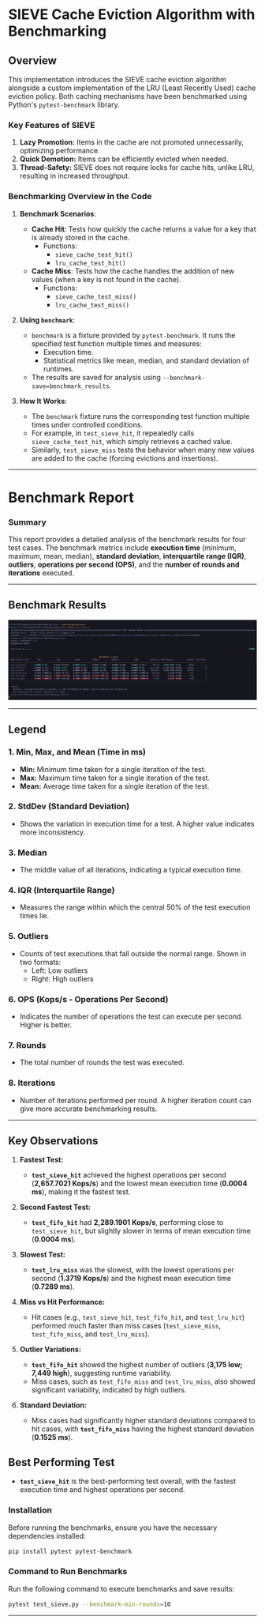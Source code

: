 # SIEVE Cache Eviction Algorithm with Benchmarking

## Overview

This implementation introduces the SIEVE cache eviction algorithm alongside a custom implementation of the LRU (Least Recently Used) cache eviction policy. Both caching mechanisms have been benchmarked using Python's `pytest-benchmark` library.

### Key Features of SIEVE
1. **Lazy Promotion:** Items in the cache are not promoted unnecessarily, optimizing performance.
2. **Quick Demotion:** Items can be efficiently evicted when needed.
3. **Thread-Safety:** SIEVE does not require locks for cache hits, unlike LRU, resulting in increased throughput.


### Benchmarking Overview in the Code

1. **Benchmark Scenarios**:
   - **Cache Hit**: Tests how quickly the cache returns a value for a key that is already stored in the cache.
     - Functions:
       - `sieve_cache_test_hit()`
       - `lru_cache_test_hit()`
   - **Cache Miss**: Tests how the cache handles the addition of new values (when a key is not found in the cache).
     - Functions:
       - `sieve_cache_test_miss()`
       - `lru_cache_test_miss()`

2. **Using `benchmark`**:
   - `benchmark` is a fixture provided by `pytest-benchmark`. It runs the specified test function multiple times and measures:
     - Execution time.
     - Statistical metrics like mean, median, and standard deviation of runtimes.
   - The results are saved for analysis using `--benchmark-save=benchmark_results`.

3. **How It Works**:
   - The `benchmark` fixture runs the corresponding test function multiple times under controlled conditions.
   - For example, in `test_sieve_hit`, it repeatedly calls `sieve_cache_test_hit`, which simply retrieves a cached value.
   - Similarly, `test_sieve_miss` tests the behavior when many new values are added to the cache (forcing evictions and insertions).

---

# Benchmark Report

### Summary
This report provides a detailed analysis of the benchmark results for four test cases. The benchmark metrics include **execution time** (minimum, maximum, mean, median), **standard deviation**, **interquartile range (IQR)**, **outliers**, **operations per second (OPS)**, and the **number of rounds and iterations** executed.

---

## Benchmark Results

![Benchmark Results](./Images/image-2.jpeg)


---

## **Legend**

### **1. Min, Max, and Mean (Time in ms)**
- **Min:** Minimum time taken for a single iteration of the test.
- **Max:** Maximum time taken for a single iteration of the test.
- **Mean:** Average time taken for a single iteration of the test.

### **2. StdDev (Standard Deviation)**
- Shows the variation in execution time for a test. A higher value indicates more inconsistency.

### **3. Median**
- The middle value of all iterations, indicating a typical execution time.

### **4. IQR (Interquartile Range)**
- Measures the range within which the central 50% of the test execution times lie.

### **5. Outliers**
- Counts of test executions that fall outside the normal range. Shown in two formats:
  - Left: Low outliers
  - Right: High outliers

### **6. OPS (Kops/s - Operations Per Second)**
- Indicates the number of operations the test can execute per second. Higher is better.

### **7. Rounds**
- The total number of rounds the test was executed.

### **8. Iterations**
- Number of iterations performed per round. A higher iteration count can give more accurate benchmarking results.

---

## **Key Observations**

1. **Fastest Test:**
   - **`test_sieve_hit`** achieved the highest operations per second (**2,657.7021 Kops/s**) and the lowest mean execution time (**0.0004 ms**), making it the fastest test.

2. **Second Fastest Test:**
   - **`test_fifo_hit`** had **2,289.1901 Kops/s**, performing close to `test_sieve_hit`, but slightly slower in terms of mean execution time (**0.0004 ms**).

3. **Slowest Test:**
   - **`test_lru_miss`** was the slowest, with the lowest operations per second (**1.3719 Kops/s**) and the highest mean execution time (**0.7289 ms**).

4. **Miss vs Hit Performance:**
   - Hit cases (e.g., `test_sieve_hit`, `test_fifo_hit`, and `test_lru_hit`) performed much faster than miss cases (`test_sieve_miss`, `test_fifo_miss`, and `test_lru_miss`).

5. **Outlier Variations:**
   - **`test_fifo_hit`** showed the highest number of outliers (**3,175 low; 7,449 high**), suggesting runtime variability.
   - Miss cases, such as `test_fifo_miss` and `test_lru_miss`, also showed significant variability, indicated by high outliers.

6. **Standard Deviation:**
   - Miss cases had significantly higher standard deviations compared to hit cases, with **`test_fifo_miss`** having the highest standard deviation (**0.1525 ms**).

## **Best Performing Test**
- **`test_sieve_hit`** is the best-performing test overall, with the fastest execution time and highest operations per second.


### Installation
Before running the benchmarks, ensure you have the necessary dependencies installed:

```bash
pip install pytest pytest-benchmark
```

### Command to Run Benchmarks
Run the following command to execute benchmarks and save results:
```bash
pytest test_sieve.py --benchmark-min-rounds=10
```

---
